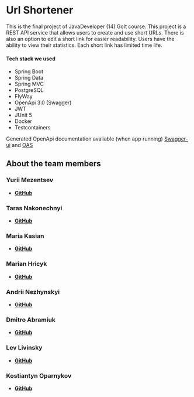 # Url Shortener
This is the final project of JavaDeveloper (14) GoIt course.
This project is a REST API service that allows users to
create and use short URLs. There is also an option to edit a short link for easier
readability. Users have the ability to view their statistics. Each short link has
limited time life.

#### Tech stack we used

- Spring Boot
- Spring Data
- Spring MVC
- PostgreSQL
- FlyWay
- OpenApi 3.0 (Swagger)
- JWT
- JUnit 5
- Docker
- Testcontainers

Generated OpenApi documentation avaliable (when app running) [Swagger-ui](http://localhost:8080/swagger-ui.html) and
[OAS](http://localhost:8080/v3/api-docs)


## About the team members


### Yurii Mezentsev
- __[GitHub](https://github.com/ymezentsev)__

### Taras Nakonechnyi
- __[GitHub](https://github.com/TarCarbon)__

### Maria Kasian
- __[GitHub](https://github.com/mariakasian)__

### Marian Hricyk
- __[GitHub](https://github.com/Marian-Hricyk)__

### Andrii Nezhynskyi
- __[GitHub](https://github.com/AndriiNez)__

### Dmitro Abramiuk
- __[GitHub](https://github.com/DmytroAbramiuk)__

### Lev Livinsky
- __[GitHub](https://github.com/Liyto1)__

### Kostiantyn Oparnykov
- __[GitHub](https://github.com/KostiantynOparnykov)__